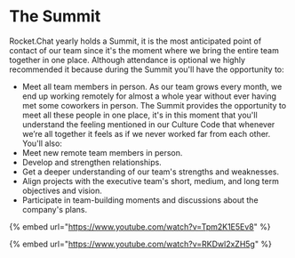 # The Summit

Rocket.Chat yearly holds a Summit, it is the most anticipated point of contact of our team since it's the moment where we bring the entire team together in one place. Although attendance is optional we highly recommended it because during the Summit you'll have the opportunity to:

* Meet all team members in person. As our team grows every month, we end up working remotely for almost a whole year without ever having met some coworkers in person. The Summit provides the opportunity to meet all these people in one place, it's in this moment that you'll understand the feeling mentioned in our Culture Code that whenever we’re all together it feels as if we never worked far from each other.  You'll also:
* Meet new remote team members in person.
* Develop and strengthen relationships.
* Get a deeper understanding of our team's strengths and weaknesses.
* Align projects with the executive team's short, medium, and long term objectives and vision.
* Participate in team-building moments and discussions about the company's plans.

{% embed url="https://www.youtube.com/watch?v=Tpm2K1E5Ev8" %}

{% embed url="https://www.youtube.com/watch?v=RKDwl2xZH5g" %}



